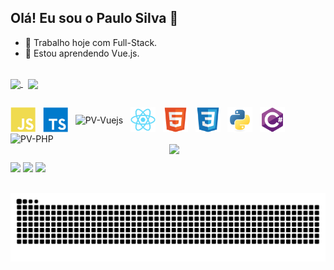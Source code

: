 ## Olá! Eu sou o Paulo Silva 👋

- 🔭 Trabalho hoje com Full-Stack.
- 🌱 Estou aprendendo Vue.js.
<div style="display: inline_block"><br>
  <a href="https://github.com/anuraghazra/github-readme-stats">
    <img align="center" src="https://github-readme-stats.vercel.app/api?username=umizin&card_width=320&theme=calm&hide=stars" />
  </a>
  &nbsp;
  <a href="https://github.com/anuraghazra/convoychat">
    <img align="center" src="https://github-readme-stats.vercel.app/api/top-langs?username=umizin&layout=compact&langs_count=8&card_width=320&theme=calm" />
  </a>
</div>

 ##

<div>
  <img align="center" alt="PV-Js" height="40" width="40" src="https://raw.githubusercontent.com/devicons/devicon/master/icons/javascript/javascript-plain.svg">
  &nbsp;
  <img align="center" alt="PV-Ts" height="40" width="40" src="https://raw.githubusercontent.com/devicons/devicon/master/icons/typescript/typescript-plain.svg">
  &nbsp;
  <img align="center" alt="PV-Vuejs" height="40" width="40" src="https://raw.githubusercontent.com/marwin1991/profile-technology-icons/refs/heads/main/icons/vue_js.png">
  &nbsp;
  <img align="center" alt="PV-React" height="40" width="40" src="https://raw.githubusercontent.com/devicons/devicon/master/icons/react/react-original.svg">
  &nbsp;
  <img align="center" alt="PV-HTML" height="40" width="40" src="https://raw.githubusercontent.com/devicons/devicon/master/icons/html5/html5-original.svg">
  &nbsp;
  <img align="center" alt="PV-CSS" height="40" width="40" src="https://raw.githubusercontent.com/devicons/devicon/master/icons/css3/css3-original.svg">
  &nbsp;
  <img align="center" alt="PV-Python" height="40" width="40" src="https://raw.githubusercontent.com/devicons/devicon/master/icons/python/python-original.svg">
  &nbsp;
  <img align="center" alt="PV-Csharp" height="40" width="40" src="https://raw.githubusercontent.com/devicons/devicon/master/icons/csharp/csharp-original.svg">
  &nbsp;
  <img align="center" alt="PV-PHP" height="40" width="40" src="https://raw.githubusercontent.com/jmnote/z-icons/master/svg/php.svg">
</div>
          <img align="right" src="https://gifdb.com/images/high/umiko-ahagon-desktop-programming-eg5f8g2281ekfhde.gif" width="250" />

##   
  <a href="https://www.instagram.com/paulojeon" target="_blank"><img src="https://img.shields.io/badge/-Instagram-%23E4405F?style=for-the-badge&logo=instagram&logoColor=white" target="_blank"></a>
    <a href = "mailto:pv_silva@id.uff.br"><img src="https://img.shields.io/badge/-Gmail-%23333?style=for-the-badge&logo=gmail&logoColor=white" target="_blank"></a>
  <a href="https://www.linkedin.com/in/paulo-silva-844448287" target="_blank"><img src="https://img.shields.io/badge/-LinkedIn-%230077B5?style=for-the-badge&logo=linkedin&logoColor=white" target="_blank"></a>
## 

![Snake animation](https://raw.githubusercontent.com/umizin/my-snake-game/output/snake.svg)





